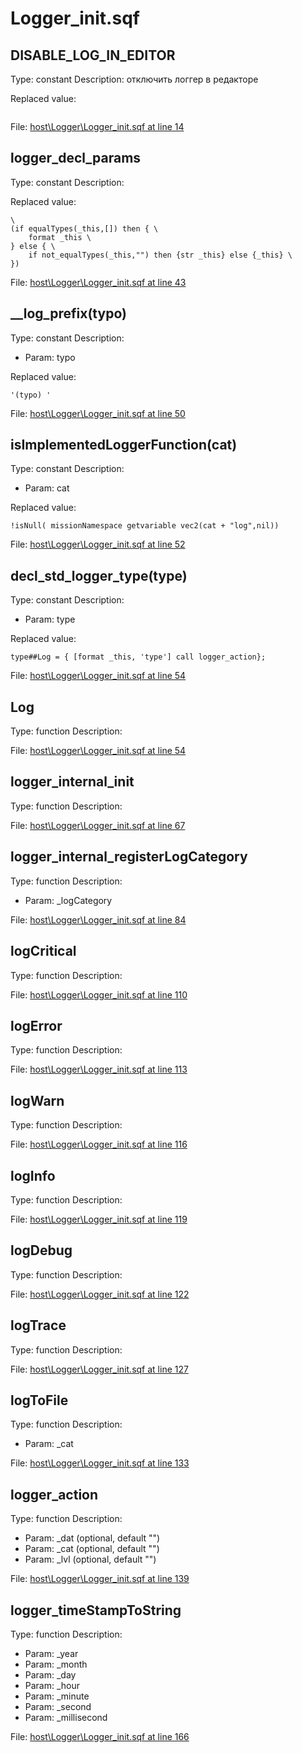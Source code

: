# Logger_init.sqf

## DISABLE_LOG_IN_EDITOR

Type: constant
Description: отключить логгер в редакторе


Replaced value:
```sqf

```
File: [host\Logger\Logger_init.sqf at line 14](../../../src/host/Logger/Logger_init.sqf#L14)
## __logger_decl_params__

Type: constant
Description: 


Replaced value:
```sqf
\
(if equalTypes(_this,[]) then { \
	format _this \
} else { \
	if not_equalTypes(_this,"") then {str _this} else {_this} \
})
```
File: [host\Logger\Logger_init.sqf at line 43](../../../src/host/Logger/Logger_init.sqf#L43)
## __log_prefix(typo)

Type: constant
Description: 
- Param: typo

Replaced value:
```sqf
'(typo)	'
```
File: [host\Logger\Logger_init.sqf at line 50](../../../src/host/Logger/Logger_init.sqf#L50)
## isImplementedLoggerFunction(cat)

Type: constant
Description: 
- Param: cat

Replaced value:
```sqf
!isNull( missionNamespace getvariable vec2(cat + "log",nil))
```
File: [host\Logger\Logger_init.sqf at line 52](../../../src/host/Logger/Logger_init.sqf#L52)
## decl_std_logger_type(type)

Type: constant
Description: 
- Param: type

Replaced value:
```sqf
type##Log = { [format _this, 'type'] call logger_action};
```
File: [host\Logger\Logger_init.sqf at line 54](../../../src/host/Logger/Logger_init.sqf#L54)
## Log

Type: function
Description: 


File: [host\Logger\Logger_init.sqf at line 54](../../../src/host/Logger/Logger_init.sqf#L54)
## logger_internal_init

Type: function
Description: 


File: [host\Logger\Logger_init.sqf at line 67](../../../src/host/Logger/Logger_init.sqf#L67)
## logger_internal_registerLogCategory

Type: function
Description: 
- Param: _logCategory

File: [host\Logger\Logger_init.sqf at line 84](../../../src/host/Logger/Logger_init.sqf#L84)
## logCritical

Type: function
Description: 


File: [host\Logger\Logger_init.sqf at line 110](../../../src/host/Logger/Logger_init.sqf#L110)
## logError

Type: function
Description: 


File: [host\Logger\Logger_init.sqf at line 113](../../../src/host/Logger/Logger_init.sqf#L113)
## logWarn

Type: function
Description: 


File: [host\Logger\Logger_init.sqf at line 116](../../../src/host/Logger/Logger_init.sqf#L116)
## logInfo

Type: function
Description: 


File: [host\Logger\Logger_init.sqf at line 119](../../../src/host/Logger/Logger_init.sqf#L119)
## logDebug

Type: function
Description: 


File: [host\Logger\Logger_init.sqf at line 122](../../../src/host/Logger/Logger_init.sqf#L122)
## logTrace

Type: function
Description: 


File: [host\Logger\Logger_init.sqf at line 127](../../../src/host/Logger/Logger_init.sqf#L127)
## logToFile

Type: function
Description: 
- Param: _cat

File: [host\Logger\Logger_init.sqf at line 133](../../../src/host/Logger/Logger_init.sqf#L133)
## logger_action

Type: function
Description: 
- Param: _dat (optional, default "")
- Param: _cat (optional, default "")
- Param: _lvl (optional, default "")

File: [host\Logger\Logger_init.sqf at line 139](../../../src/host/Logger/Logger_init.sqf#L139)
## logger_timeStampToString

Type: function
Description: 
- Param: _year
- Param: _month
- Param: _day
- Param: _hour
- Param: _minute
- Param: _second
- Param: _millisecond

File: [host\Logger\Logger_init.sqf at line 166](../../../src/host/Logger/Logger_init.sqf#L166)
